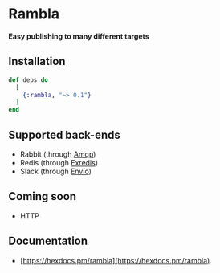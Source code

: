 # Rambla

**Easy publishing to many different targets**

## Installation

```elixir
def deps do
  [
    {:rambla, "~> 0.1"}
  ]
end
```

## Supported back-ends

- Rabbit (through [Amqp](https://hexdocs.pm/amqp/))
- Redis (through [Exredis](https://hexdocs.pm/exredis))
- Slack (through [Envío](https://hexdocs.pm/envio))

## Coming soon

- HTTP

## Documentation

- [https://hexdocs.pm/rambla](https://hexdocs.pm/rambla).
